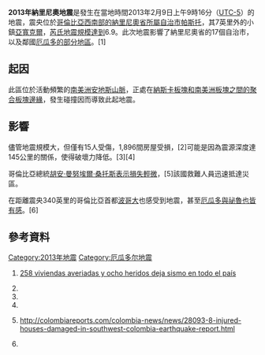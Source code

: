 **2013年納里尼奧地震**是發生在當地時間2013年2月9日上午9時16分（[UTC-5](https://zh.wikipedia.org/wiki/UTC-5 "wikilink")）的地震，震央位於[哥倫比亞西南部的](https://zh.wikipedia.org/wiki/哥倫比亞 "wikilink")[納里尼奧省所屬自治市](https://zh.wikipedia.org/wiki/納里尼奧省 "wikilink")[帕斯托](../Page/帕斯托.md "wikilink")，其7英里外的小鎮[亞寬克爾](https://zh.wikipedia.org/wiki/亞寬克爾 "wikilink")，[芮氏地震規模達到](https://zh.wikipedia.org/wiki/芮氏地震規模 "wikilink")6.9。此次地震影響了納里尼奧省的17個自治市，以及鄰國[厄瓜多的部分地區](https://zh.wikipedia.org/wiki/厄瓜多 "wikilink")。\[1\]

## 起因

此區位於活動頻繁的[南美洲](../Page/南美洲.md "wikilink")[安地斯山脈](../Page/安地斯山脈.md "wikilink")，正處在[納斯卡板塊和](https://zh.wikipedia.org/wiki/納斯卡板塊 "wikilink")[南美洲板塊之間的](https://zh.wikipedia.org/wiki/南美洲板塊 "wikilink")[聚合板塊邊緣](../Page/聚合板塊邊緣.md "wikilink")，發生碰撞因而導致此起地震。

## 影響

儘管地震規模大，但僅有15人受傷，1,896間房屋受損，\[2\]可能是因為震源深度達145公里的關係，使得破壞力降低。\[3\]\[4\]

哥倫比亞總統[胡安·曼努埃爾·桑托斯表示損失輕微](https://zh.wikipedia.org/wiki/胡安·曼努埃爾·桑托斯 "wikilink")，\[5\]該國救難人員迅速抵達災區。

在距離震央340英里的哥倫比亞首都[波哥大](../Page/波哥大.md "wikilink")也感受到地震，甚至[厄瓜多與](https://zh.wikipedia.org/wiki/厄瓜多 "wikilink")[祕魯也皆有感](https://zh.wikipedia.org/wiki/祕魯 "wikilink")。\[6\]

## 參考資料

[Category:2013年地震](https://zh.wikipedia.org/wiki/Category:2013年地震 "wikilink")
[Category:厄瓜多尔地震](https://zh.wikipedia.org/wiki/Category:厄瓜多尔地震 "wikilink")

1.  [258 viviendas averiadas y ocho heridos deja sismo en todo el
    país](http://www.eltiempo.com/archivo/documento/CMS-12586641)

2.
3.

4.

5.  <http://colombiareports.com/colombia-news/news/28093-8-injured-houses-damaged-in-southwest-colombia-earthquake-report.html>

6.